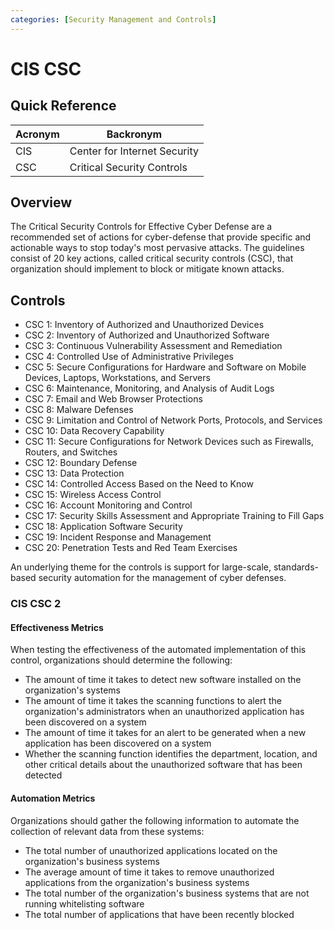 ```yaml
---
categories: [Security Management and Controls]
---
```


# CIS CSC

## Quick Reference

| Acronym | Backronym |
| - | - |
| CIS | Center for Internet Security |
| CSC | Critical Security Controls |

## Overview

The Critical Security Controls for Effective Cyber Defense are a recommended set of actions for cyber-defense that provide specific and actionable ways to stop today's most pervasive attacks. The guidelines consist of 20 key actions, called critical security controls (CSC), that organization should implement to block or mitigate known attacks.

## Controls

- CSC 1: Inventory of Authorized and Unauthorized Devices
- CSC 2: Inventory of Authorized and Unauthorized Software
- CSC 3: Continuous Vulnerability Assessment and Remediation
- CSC 4: Controlled Use of Administrative Privileges
- CSC 5: Secure Configurations for Hardware and Software on Mobile Devices, Laptops, Workstations, and Servers
- CSC 6: Maintenance, Monitoring, and Analysis of Audit Logs
- CSC 7: Email and Web Browser Protections
- CSC 8: Malware Defenses
- CSC 9: Limitation and Control of Network Ports, Protocols, and Services
- CSC 10: Data Recovery Capability
- CSC 11: Secure Configurations for Network Devices such as Firewalls, Routers, and Switches
- CSC 12: Boundary Defense
- CSC 13: Data Protection
- CSC 14: Controlled Access Based on the Need to Know
- CSC 15: Wireless Access Control
- CSC 16: Account Monitoring and Control
- CSC 17: Security Skills Assessment and Appropriate Training to Fill Gaps
- CSC 18: Application Software Security
- CSC 19: Incident Response and Management
- CSC 20: Penetration Tests and Red Team Exercises

An underlying theme for the controls is support for large-scale, standards-based security automation for the management of cyber defenses.

### CIS CSC 2

#### Effectiveness Metrics

When testing the effectiveness of the automated implementation of this control, organizations should determine the following:

- The amount of time it takes to detect new software installed on the organization's systems
- The amount of time it takes the scanning functions to alert the organization's administrators when an unauthorized application has been discovered on a system
- The amount of time it takes for an alert to be generated when a new application has been discovered on a system
- Whether the scanning function identifies the department, location, and other critical details about the unauthorized software that has been detected

#### Automation Metrics

Organizations should gather the following information to automate the collection of relevant data from these systems:

- The total number of unauthorized applications located on the organization's business systems
- The average amount of time it takes to remove unauthorized applications from the organization's business systems
- The total number of the organization's business systems that are not running whitelisting software
- The total number of applications that have been recently blocked
